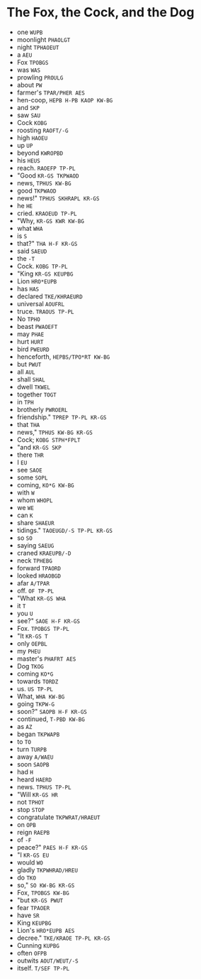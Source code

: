 # The Fox, the Cock, and the Dog

* one `WUPB`
* moonlight `PHAOLGT`
* night `TPHAOEUT`
* a `AEU`
* Fox `TPOBGS`
* was `WAS`
* prowling `PROULG`
* about `PW`
* farmer's `TPAR/PHER AES`
* hen-coop, `HEPB H-PB KAOP KW-BG`
* and `SKP`
* saw `SAU`
* Cock `KOBG`
* roosting `RAOFT/-G`
* high `HAOEU`
* up `UP`
* beyond `KWROPBD`
* his `HEUS`
* reach. `RAOEFP TP-PL`
* "Good `KR-GS TKPWAOD`
* news, `TPHUS KW-BG`
* good `TKPWAOD`
* news!" `TPHUS SKHRAPL KR-GS`
* he `HE`
* cried. `KRAOEUD TP-PL`
* "Why, `KR-GS KWR KW-BG`
* what `WHA`
* is `S`
* that?" `THA H-F KR-GS`
* said `SAEUD`
* the `-T`
* Cock. `KOBG TP-PL`
* "King `KR-GS KEUPBG`
* Lion `HRO*EUPB`
* has `HAS`
* declared `TKE/KHRAEURD`
* universal `AOUFRL`
* truce. `TRAOUS TP-PL`
* No `TPHO`
* beast `PWAOEFT`
* may `PHAE`
* hurt `HURT`
* bird `PWEURD`
* henceforth, `HEPBS/TPO*RT KW-BG`
* but `PWUT`
* all `AUL`
* shall `SHAL`
* dwell `TKWEL`
* together `TOGT`
* in `TPH`
* brotherly `PWROERL`
* friendship." `TPREP TP-PL KR-GS`
* that `THA`
* news," `TPHUS KW-BG KR-GS`
* Cock; `KOBG STPH*FPLT`
* "and `KR-GS SKP`
* there `THR`
* I `EU`
* see `SAOE`
* some `SOPL`
* coming, `KO*G KW-BG`
* with `W`
* whom `WHOPL`
* we `WE`
* can `K`
* share `SHAEUR`
* tidings." `TAOEUGD/-S TP-PL KR-GS`
* so `SO`
* saying `SAEUG`
* craned `KRAEUPB/-D`
* neck `TPHEBG`
* forward `TPAORD`
* looked `HRAOBGD`
* afar `A/TPAR`
* off. `OF TP-PL`
* "What `KR-GS WHA`
* it `T`
* you `U`
* see?" `SAOE H-F KR-GS`
* Fox. `TPOBGS TP-PL`
* "It `KR-GS T`
* only `OEPBL`
* my `PHEU`
* master's `PHAFRT AES`
* Dog `TKOG`
* coming `KO*G`
* towards `TORDZ`
* us. `US TP-PL`
* What, `WHA KW-BG`
* going `TKPW-G`
* soon?" `SAOPB H-F KR-GS`
* continued, `T-PBD KW-BG`
* as `AZ`
* began `TKPWAPB`
* to `TO`
* turn `TURPB`
* away `A/WAEU`
* soon `SAOPB`
* had `H`
* heard `HAERD`
* news. `TPHUS TP-PL`
* "Will `KR-GS HR`
* not `TPHOT`
* stop `STOP`
* congratulate `TKPWRAT/HRAEUT`
* on `OPB`
* reign `RAEPB`
* of `-F`
* peace?" `PAES H-F KR-GS`
* "I `KR-GS EU`
* would `WO`
* gladly `TKPWHRAD/HREU`
* do `TKO`
* so," `SO KW-BG KR-GS`
* Fox, `TPOBGS KW-BG`
* "but `KR-GS PWUT`
* fear `TPAOER`
* have `SR`
* King `KEUPBG`
* Lion's `HRO*EUPB AES`
* decree." `TKE/KRAOE TP-PL KR-GS`
* Cunning `KUPBG`
* often `OFPB`
* outwits `AOUT/WEUT/-S`
* itself. `T/SEF TP-PL`
